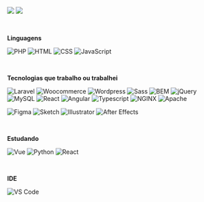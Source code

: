 <p>
<a href="https://www.linkedin.com/in/felipedefarias/"><img src="https://img.shields.io/badge/linkedin-%230077B5.svg?&style=for-the-badge&logo=linkedin&logoColor=white" /></a>
<a href="https://codepen.io/felipedefarias/"><img src="https://img.shields.io/badge/codepen-%23000000.svg?&style=for-the-badge&logo=codepen&logoColor=white" /></a>
</p>

<br>

**Linguagens**

![PHP](https://img.shields.io/badge/-PHP-494649?logo=PHP&style=for-the-badge)
![HTML](https://img.shields.io/badge/-HTML-494649?logo=HTML5&style=for-the-badge)
![CSS](https://img.shields.io/badge/-CSS-494649?logo=CSS3&style=for-the-badge)
![JavaScript](https://img.shields.io/badge/-JavaScript-494649?logo=JavaScript&style=for-the-badge)

<br>

**Tecnologias que trabalho ou trabalhei**

![Laravel](https://img.shields.io/badge/-Laravel-494649?logo=Laravel&style=for-the-badge)
![Woocommerce](https://img.shields.io/badge/-Woocommerce-494649?logo=Woocommerce&style=for-the-badge)
![Wordpress](https://img.shields.io/badge/-Wordpress-494649?logo=Wordpress&style=for-the-badge)
![Sass](https://img.shields.io/badge/-Sass-494649?logo=Sass&style=for-the-badge)
![BEM](https://img.shields.io/badge/-BEM-494649?logo=BEM&style=for-the-badge)
![jQuery](https://img.shields.io/badge/-jQuery-494649?logo=jQuery&style=for-the-badge)
![MySQL](https://img.shields.io/badge/-MySQL-494649?logo=MySQL&style=for-the-badge)
![React](https://img.shields.io/badge/-React-494649?logo=React&style=for-the-badge)
![Angular](https://img.shields.io/badge/-Angular-494649?logo=Angular&style=for-the-badge)
![Typescript](https://img.shields.io/badge/-Typescript-494649?logo=Typescript&style=for-the-badge)
![NGINX](https://img.shields.io/badge/-NGINX-494649?logo=NGINX&style=for-the-badge)
![Apache](https://img.shields.io/badge/-Apache-494649?logo=Apache&style=for-the-badge)

![Figma](https://img.shields.io/badge/-Figma-494649?logo=Figma&style=for-the-badge)
![Sketch](https://img.shields.io/badge/-Sketch-494649?logo=Sketch&style=for-the-badge)
![Illustrator](https://img.shields.io/badge/-Illustrator-494649?logo=Illustrator&style=for-the-badge)
![After Effects](https://img.shields.io/badge/-After%20Effects-494649?logoColor=fff&style=for-the-badge)

<br>

**Estudando**

![Vue](https://img.shields.io/badge/-Vue.js-494649?style=for-the-badge&logo=Vue.js)
![Python](https://img.shields.io/badge/-Python-494649?style=for-the-badge&logo=Python)
![React](https://img.shields.io/badge/-React-494649?style=for-the-badge&logo=React)

<br>

**IDE**

![VS Code](https://img.shields.io/badge/-VS%20Code-494649?style=for-the-badge&logo=visual-studio-code)
